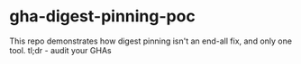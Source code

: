 # gha-digest-pinning-poc
This repo demonstrates how digest pinning isn't an end-all fix, and only one tool. tl;dr - audit your GHAs
